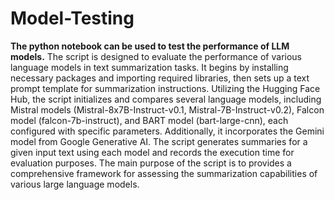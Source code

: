 # Model-Testing
**The python notebook can be used to test the performance of LLM models.** 
The script is designed to evaluate the performance of various language models in text summarization tasks. It begins by installing necessary packages and importing required libraries, then sets up a text prompt template for summarization instructions. Utilizing the Hugging Face Hub, the script initializes and compares several language models, including Mistral models (Mistral-8x7B-Instruct-v0.1, Mistral-7B-Instruct-v0.2), Falcon model (falcon-7b-instruct), and BART model (bart-large-cnn), each configured with specific parameters. Additionally, it incorporates the Gemini model from Google Generative AI. The script generates summaries for a given input text using each model and records the execution time for evaluation purposes. The main purpose of the script is to provides a comprehensive framework for assessing the summarization capabilities of various large language models.
